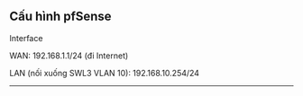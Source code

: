 Cấu hình pfSense
----
Interface

WAN: 192.168.1.1/24 (đi Internet)

LAN (nối xuống SWL3 VLAN 10): 192.168.10.254/24

----
